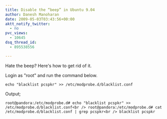 ```yaml
---
title: Disable the “beep” in Ubuntu 9.04
author: Danesh Manoharan
date: 2009-05-03T03:43:56+00:00
aktt_notify_twitter:
  - no
pvc_views:
  - 10645
dsq_thread_id:
  - 895538556

---
```

Hate the beep? Here's how to get rid of it.

Login as "root" and run the command below.

`echo "blacklist pcspkr" >> /etc/modprobe.d/blacklist.conf`

Output;

`root@pandora:/etc/modprobe.d# echo "blacklist pcspkr" >> /etc/modprobe.d/blacklist.conf<br />
root@pandora:/etc/modprobe.d# cat /etc/modprobe.d/blacklist.conf | grep pcspkr<br />
blacklist pcspkr`